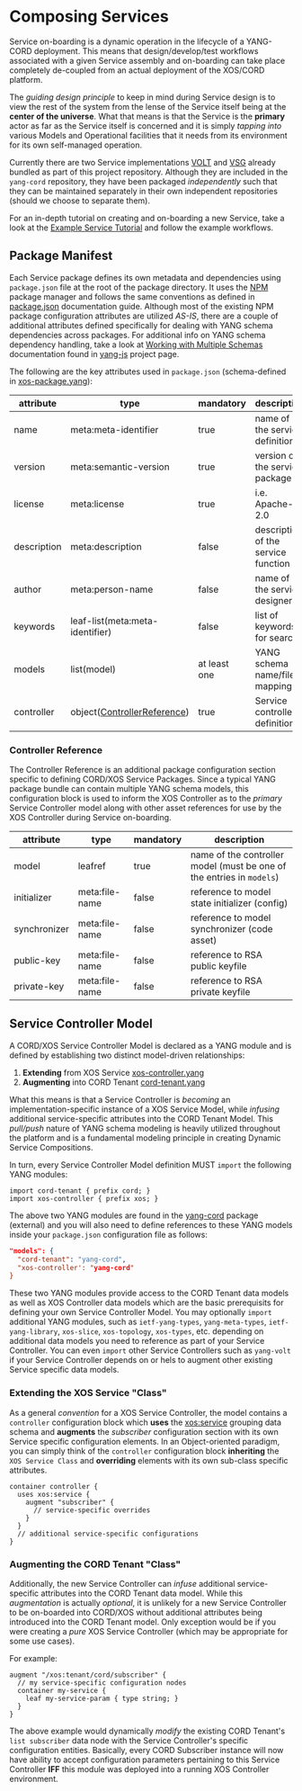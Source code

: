 # Composing Services

Service on-boarding is a dynamic operation in the lifecycle of a
YANG-CORD deployment. This means that design/develop/test workflows
associated with a given Service assembly and on-boarding can take
place completely de-coupled from an actual deployment of the XOS/CORD
platform.

The *guiding design principle* to keep in mind during Service design
is to view the rest of the system from the lense of the Service itself
being at the **center of the universe**. What that means is that the
Service is the **primary** actor as far as the Service itself is
concerned and it is simply *tapping into* various Models and
Operational facilities that it needs from its environment for its own
self-managed operation.

Currently there are two Service implementations [VOLT](./cord-volt)
and [VSG](./cord-vsg) already bundled as part of this project
repository. Although they are included in the `yang-cord` repository,
they have been packaged *independently* such that they can be
maintained separately in their own independent repositories (should we
choose to separate them).

For an in-depth tutorial on creating and on-boarding a new Service,
take a look at the
[Example Service Tutorial](./example-service/README.md) and follow the
example workflows.

## Package Manifest

Each Service package defines its own metadata and dependencies using
`package.json` file at the root of the package directory. It uses the
[NPM](http://npmjs.com) package manager and follows the same
conventions as defined in
[package.json](http://docs.npmjs.com/files/package.json) documentation
guide. Although most of the existing NPM package configuration
attributes are utilized *AS-IS*, there are a couple of additional
attributes defined specifically for dealing with YANG schema
dependencies across packages. For additional info on YANG schema
dependency handling, take a look at
[Working with Multiple Schemas](http://github.com/corenova/yang-js/blob/master/TUTORIAL.md#working-with-multiple-schemas)
documentation found in [yang-js](http://github.com/corenova/yang-js)
project page.

The following are the key attributes used in `package.json`
(schema-defined in [xos-package.yang](../schema/xos-package.yang)):

attribute | type | mandatory | description
--- | --- | --- | ---
name | meta:meta-identifier | true | name of the service definition
version | meta:semantic-version | true | version of the service package
license | meta:license | true | i.e. Apache-2.0
description | meta:description | false | description of the service function
author | meta:person-name | false | name of the service designer
keywords | leaf-list(meta:meta-identifier) | false | list of keywords for search
models | list(model) | at least one | YANG schema name/file mappings
controller | object([ControllerReference](#define-the-controller-reference)) | true | Service controller definitions

### Controller Reference

The Controller Reference is an additional package configuration
section specific to defining CORD/XOS Service Packages. Since a
typical YANG package bundle can contain multiple YANG schema models,
this configuration block is used to inform the XOS Controller as to
the *primary* Service Controller model along with other asset
references for use by the XOS Controller during Service on-boarding.

attribute | type | mandatory | description
--- | --- | --- | ---
model | leafref | true | name of the controller model (must be one of the entries in `models`)
initializer | meta:file-name | false | reference to model state initializer (config)
synchronizer | meta:file-name | false | reference to model synchronizer (code asset)
public-key | meta:file-name | false | reference to RSA public keyfile
private-key | meta:file-name | false | reference to RSA private keyfile

## Service Controller Model

A CORD/XOS Service Controller Model is declared as a YANG module and
is defined by establishing two distinct model-driven relationships:

1. **Extending** from XOS Service [xos-controller.yang](../schema/xos-controller.yang)
2. **Augmenting** into CORD Tenant [cord-tenant.yang](../schema/cord-tenant.yang)

What this means is that a Service Controller is *becoming* an
implementation-specific instance of a XOS Service Model, while
*infusing* additional service-specific attributes into the CORD Tenant
Model. This *pull/push* nature of YANG schema modeling is heavily
utilized throughout the platform and is a fundamental modeling
principle in creating Dynamic Service Compositions.

In turn, every Service Controller Model definition MUST `import` the
following YANG modules:

```yang
import cord-tenant { prefix cord; }
import xos-controller { prefix xos; }
```

The above two YANG modules are found in the
[yang-cord](http://github.com/corenova/yang-cord) package (external)
and you will also need to define references to these YANG models
inside your `package.json` configuration file as follows:

```json
"models": {
  "cord-tenant": "yang-cord",
  "xos-controller': "yang-cord"
}
```

These two YANG modules provide access to the CORD Tenant data models
as well as XOS Controller data models which are the basic prerequisits
for defining your own Service Controller Model. You may optionally
`import` additional YANG modules, such as `ietf-yang-types`,
`yang-meta-types`, `ietf-yang-library`, `xos-slice`, `xos-topology`,
`xos-types`, etc. depending on additional data models you need to
reference as part of your Service Controller. You can even `import`
other Service Controllers such as `yang-volt` if your Service
Controller depends on or hels to augment other existing Service
specific data models.

### Extending the XOS Service "Class"

As a general *convention* for a XOS Service Controller, the model
contains a `controller` configuration block which **uses** the
[xos:service](../schema/xos-controller.yang) grouping data schema and
**augments** the *subscriber* configuration section with its own
Service specific configuration elements. In an Object-oriented
paradigm, you can simply think of the `controller` configuration block
**inheriting** the `XOS Service Class` and **overriding** elements
with its own sub-class specific attributes.

```yang
container controller {
  uses xos:service {
    augment "subscriber" {
	  // service-specific overrides
    }
  }
  // additional service-specific configurations
}
```

### Augmenting the CORD Tenant "Class"

Additionally, the new Service Controller can *infuse* additional
service-specific attributes into the CORD Tenant data model. While
this *augmentation* is actually *optional*, it is unlikely for a new
Service Controller to be on-boarded into CORD/XOS without additional
attributes being introduced into the CORD Tenant model. Only exception
would be if you were creating a *pure* XOS Service Controller (which
may be appropriate for some use cases).

For example:

```yang
augment "/xos:tenant/cord/subscriber" {
  // my service-specific configuration nodes
  container my-service {
    leaf my-service-param { type string; }
  }
}
```

The above example would dynamically *modify* the existing CORD
Tenant's `list subscriber` data node with the Service Controller's
specific configuration entities. Basically, every CORD Subscriber
instance will now have ability to accept configuration parameters
pertaining to this Service Controller **IFF** this module was deployed
into a running XOS Controller environment.
